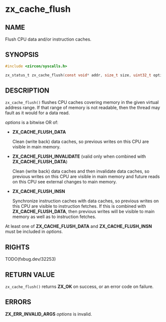 # zx_cache_flush

## NAME

<!-- Updated by update-docs-from-fidl, do not edit. -->

Flush CPU data and/or instruction caches.

## SYNOPSIS

<!-- Updated by update-docs-from-fidl, do not edit. -->

```c
#include <zircon/syscalls.h>

zx_status_t zx_cache_flush(const void* addr, size_t size, uint32_t options);
```

## DESCRIPTION

`zx_cache_flush()` flushes CPU caches covering memory in the given
virtual address range.  If that range of memory is not readable, then
the thread may fault as it would for a data read.

*options* is a bitwise OR of:

 * **ZX_CACHE_FLUSH_DATA**

   Clean (write back) data caches, so previous writes on this CPU are
   visible in main memory.

 * **ZX_CACHE_FLUSH_INVALIDATE**
   (valid only when combined with **ZX_CACHE_FLUSH_DATA**)

   Clean (write back) data caches and then invalidate data caches, so
   previous writes on this CPU are visible in main memory and future
   reads on this CPU see external changes to main memory.

 * **ZX_CACHE_FLUSH_INSN**

   Synchronize instruction caches with data caches, so previous writes
   on this CPU are visible to instruction fetches.  If this is combined
   with **ZX_CACHE_FLUSH_DATA**, then previous writes will be visible to
   main memory as well as to instruction fetches.

At least one of **ZX_CACHE_FLUSH_DATA** and **ZX_CACHE_FLUSH_INSN**
must be included in *options*.

## RIGHTS

<!-- Updated by update-docs-from-fidl, do not edit. -->

TODO(fxbug.dev/32253)

## RETURN VALUE

`zx_cache_flush()` returns **ZX_OK** on success, or an error code on failure.

## ERRORS

**ZX_ERR_INVALID_ARGS** *options* is invalid.
